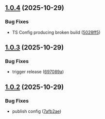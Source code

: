 ## [1.0.4](https://github.com/YoannMa/lottie-exporter/compare/v1.0.3...v1.0.4) (2025-10-29)


### Bug Fixes

* TS Config producing broken build ([5028ff5](https://github.com/YoannMa/lottie-exporter/commit/5028ff564db867d14934252f1ad6a180b285d556))

## [1.0.3](https://github.com/YoannMa/lottie-exporter/compare/v1.0.2...v1.0.3) (2025-10-29)


### Bug Fixes

* trigger release ([697089a](https://github.com/YoannMa/lottie-exporter/commit/697089a26bbfcb8757fcdffcf193b6f5ddf16b65))

## [1.0.2](https://github.com/YoannMa/lottie-exporter/compare/v1.0.1...v1.0.2) (2025-10-29)


### Bug Fixes

* publish config ([7afb2ae](https://github.com/YoannMa/lottie-exporter/commit/7afb2ae0fe4a1e00f4c25bf5ac5f24b1550d73df))
